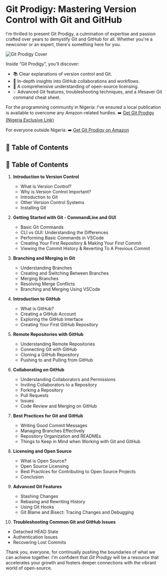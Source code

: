 # Git Prodigy: Mastering Version Control with Git and GitHub
I'm thrilled to present Git Prodigy, a culmination of expertise and passion crafted over years to demystify Git and GitHub for all. Whether you're a newcomer or an expert, there's something here for you.

![Git Prodigy Cover](https://github.com/ebenezerdon/git-prodigy-announcement/assets/43746609/2c772647-2c55-43f8-a7d0-180c6985fdae)

Inside “Git Prodigy”, you'll discover:
- 📚 Clear explanations of version control and Git.
- 🔗 In-depth insights into GitHub collaborations and workflows.
- 📄 A comprehensive understanding of open-source licensing.
- 💡 Advanced Git features, troubleshooting techniques, and a lifesaver Git command cheat sheet.

For the programming community in Nigeria: I've ensured a local publication is available to overcome any Amazon-related hurdles.
➡️ [Get Git Prodigy (Nigeria Exclusive Link)](https://www.newdev.io/git-prodigy?discount=GPGH15)

For everyone outside Nigeria:
➡️ [Get Git Prodigy on Amazon](https://www.amazon.com/Git-Prodigy-Mastering-Version-Control/dp/B0C9S7P32Y)

## 📖 Table of Contents

## 📖 Table of Contents

1. **Introduction to Version Control**
   - What is Version Control?
   - Why is Version Control Important?
   - Introduction to Git
   - Other Version Control Systems
   - Installing Git

2. **Getting Started with Git - CommandLine and GUI**
   - Basic Git Commands
   - CLI vs GUI: Understanding the Differences
   - Performing Basic Commands in VSCode
   - Creating Your First Repository & Making Your First Commit
   - Viewing the Commit History & Reverting To A Previous Commit

3. **Branching and Merging in Git**
   - Understanding Branches
   - Creating and Switching Between Branches
   - Merging Branches
   - Resolving Merge Conflicts
   - Branching and Merging Using VSCode

4. **Introduction to GitHub**
   - What is GitHub?
   - Creating a GitHub Account
   - Exploring the GitHub Interface
   - Creating Your First GitHub Repository

5. **Remote Repositories with GitHub**
   - Understanding Remote Repositories
   - Connecting Git with GitHub
   - Cloning a GitHub Repository
   - Pushing to and Pulling from GitHub

6. **Collaborating on GitHub**
   - Understanding Collaborators and Permissions
   - Inviting Collaborators to a Repository
   - Forking a Repository
   - Pull Requests
   - Issues
   - Code Review and Merging on GitHub

7. **Best Practices for Git and GitHub**
   - Writing Good Commit Messages
   - Managing Branches Effectively
   - Repository Organization and READMEs
   - Things to Keep in Mind when Working with Git and GitHub

8. **Licensing and Open Source**
   - What is Open Source?
   - Open Source Licensing
   - Best Practices for Contributing to Open Source Projects
   - Conclusion

9. **Advanced Git Features**
   - Stashing Changes
   - Rebasing and Rewriting History
   - Using Git Hooks
   - Git Blame and Bisect: Tracing Changes and Debugging

10. **Troubleshooting Common Git and GitHub Issues**
   - Detached HEAD State
   - Authentication Issues
   - Recovering Lost Commits


Thank you, everyone, for continually pushing the boundaries of what we can achieve together. I'm confident that *Git Prodigy* will be a resource that accelerates your growth and fosters deeper connections with the vibrant world of open-source.

